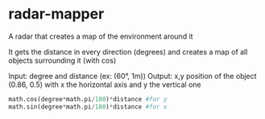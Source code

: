 # radar-mapper
A radar that creates a map of the environment around it

It gets the distance in every direction (degrees) and creates a map of all objects surrounding it (with cos)

Input: degree and distance (ex: (60°, 1m))
Output: x,y position of the object (0.86, 0.5) with x the horizontal axis and y the vertical one

```python
math.cos(degree*math.pi/180)*distance #for y
math.sin(degree*math.pi/180)*distance #for x
```
